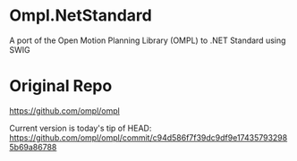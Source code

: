 # Ompl.NetStandard
A port of the Open Motion Planning Library (OMPL) to .NET Standard using SWIG

# Original Repo
https://github.com/ompl/ompl

Current version is today's tip of HEAD: 
https://github.com/ompl/ompl/commit/c94d586f7f39dc9df9e174357932985b69a86788

